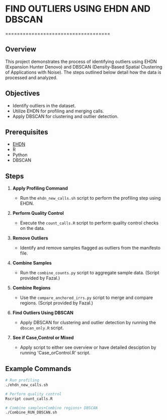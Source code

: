 # FIND OUTLIERS USING EHDN AND DBSCAN
====================================

## Overview
This project demonstrates the process of identifying outliers using EHDN (Expansion Hunter Denovo) and DBSCAN (Density-Based Spatial Clustering of Applications with Noise). The steps outlined below detail how the data is processed and analyzed.


## Objectives
- Identify outliers in the dataset.
- Utilize EHDN for profiling and merging calls.
- Apply DBSCAN for clustering and outlier detection.



## Prerequisites
- [EHDN](https://github.com/Illumina/ExpansionHunterDenovo)
- R
- Python
- DBSCAN



## Steps

1. **Apply Profiling Command**
    - Run the `ehdn_new_calls.sh` script to perform the profiling step using EHDN.

2. **Perform Quality Control**
    - Execute the `count_calls.R` script to perform quality control checks on the data.

3. **Remove Outliers**
    - Identify and remove samples flagged as outliers from the manifesto file.

4. **Combine Samples**
    - Run the `combine_counts.py` script to aggregate sample data. (Script provided by Fazal.)

5. **Combine Regions**
    - Use the `compare_anchored_irrs.py` script to merge and compare regions. (Script provided by Fazal.)

6. **Find Outliers Using DBSCAN**
    - Apply DBSCAN for clustering and outlier detection by running the `dbscan_only.R` script.

7. **See if Case,Control or Mixed**
    - Apply script to either see overview or have detailed desciption by running 'Case_orControl.R' script. 



## Example Commands

```bash
# Run profiling
./ehdn_new_calls.sh

# Perform quality control
Rscript count_calls.R

# Combine samples+Combine regions+ DBSCAN
./Combine_RUN_DBSCAN.sh 


```





